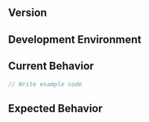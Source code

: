 <!--
Thank you for your contribution.

When it comes to write an issue, please, use the template below.
To use the template is mandatory for submit new issue and we won't reply the issue that without the template.
-->

<!-- TEMPLATE -->

## Version
<!-- Write the version of the grid you are currently using. -->

## Development Environment
<!-- Write the browser type, OS and so on -->

## Current Behavior
<!-- Write a description of the current operation. You can add sample code, 'CodePen' or 'jsfiddle' links. -->

```js
// Write example code
```

## Expected Behavior
<!-- Write a description of the future action. -->